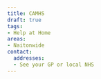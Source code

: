 ```yaml
---
title: CAMHS
draft: true
tags:
- Help at Home
areas:
- Naitonwide
contact:
  addresses:
  - See your GP or local NHS
---
```


